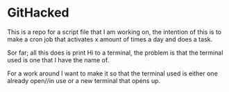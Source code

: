 # GitHacked

This is a repo for a script file that I am working on, the intention of this is to make a cron job that activates x amount of times a day and does a task. 

Sor far; all this does is print Hi to a terminal, the problem is that the terminal used is one that I have the name of. 

For a work around I want to make it so that the terminal used is either one already open//in use or a new terminal that opens up. 
